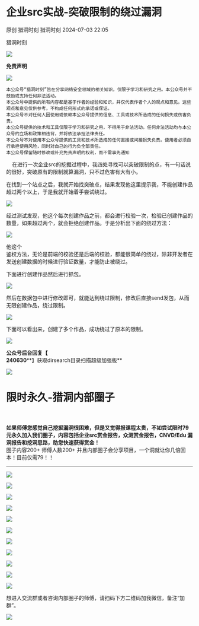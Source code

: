 #  企业src实战-突破限制的绕过漏洞   
原创 猎洞时刻  猎洞时刻   2024-07-03 22:05  
  
猎洞时刻  
  
![](https://mmbiz.qpic.cn/mmbiz_png/d6JIQYCSTH9evFcNH31Pjh0f83GEqsibSQsGS8uUrBPLU6VJbjw8CTibOgsYYOhqqKpaQHb9BicrJcCOYhZG0tYOg/640?wx_fmt=png&from=appmsg&wxfrom=5&wx_lazy=1&wx_co=1 "")  
  
**免责声明**  
  
  
![](https://mmbiz.qpic.cn/mmbiz_gif/bL2iaicTYdZn6mG6TyJornrhz9JticBo3Nx4zhzUFXcggEDw1lkfzMI0KuLp7dW4dDCvbfgAKlLSX3yGmYg0gtXcw/640?wx_fmt=gif&wxfrom=5&wx_lazy=1 "")  
  
  
```
本公众号“猎洞时刻”旨在分享网络安全领域的相关知识，仅限于学习和研究之用。本公众号并不鼓励或支持任何非法活动。
本公众号中提供的所有内容都是基于作者的经验和知识，并仅代表作者个人的观点和意见。这些观点和意见仅供参考，不构成任何形式的承诺或保证。
本公众号不对任何人因使用或依赖本公众号提供的信息、工具或技术所造成的任何损失或伤害负责。
本公众号提供的技术和工具仅限于学习和研究之用，不得用于非法活动。任何非法活动均与本公众号的立场和政策相违背，并将依法承担法律责任。
本公众号不对使用本公众号提供的工具和技术所造成的任何直接或间接损失负责。使用者必须自行承担使用风险，同时对自己的行为负全部责任。
本公众号保留随时修改或补充免责声明的权利，而不需事先通知
```  
  
  
  
    在进行一次企业src的挖掘过程中，我四处寻找可以突破限制的点，有一句话说的很好，突破原有的限制就算漏洞，只不过危害有大有小。  
  
  
在找到一个站点之后，我就开始找突破点，结果发现他这里提示我，不能创建作品超过两个以上，于是我就开始着手尝试绕过。  
  
  
![](https://mmbiz.qpic.cn/mmbiz_png/d6JIQYCSTHib8KhpiaXiaV494658JTfUzk43QrkcBQjrPWQK2ibRO7A9iavibcY1d8VnDUhqgxADOXK6uQ0zWbK3306w/640?wx_fmt=png&from=appmsg "")  
  
经过测试发现，他这个每次创建作品之前，都会进行校验一次，检验已创建作品的数量，如果超过两个，就会拒绝创建作品。于是分析出下面的绕过方法：  
  
  
![](https://mmbiz.qpic.cn/mmbiz_png/d6JIQYCSTHib8KhpiaXiaV494658JTfUzk4KYBMgribAc566tcbdWAvj0kNnhjpJPVqd970WpsztibAeJgkySlK9pmg/640?wx_fmt=png&from=appmsg "")  
  
他这个  
鉴权方法，无论是前端的校验还是后端的校验，都能很简单的绕过，除非开发者在发送创建数据的时候进行验证数量，才能防止被绕过。  
  
下面进行创建作品然后进行抓包。  
  
  
![](https://mmbiz.qpic.cn/mmbiz_png/d6JIQYCSTHib8KhpiaXiaV494658JTfUzk4NWjpWOVL8hllm5fdq2eySOttx1dcfY5aG0DcyibvQ0Apc6ib0WKYWsBw/640?wx_fmt=png&from=appmsg "")  
  
然后在数据包中进行修改即可，就能达到绕过限制，修改后直接send发包，从而无限创建作品，绕过限制。  
  
![](https://mmbiz.qpic.cn/mmbiz_png/d6JIQYCSTHib8KhpiaXiaV494658JTfUzk4lOQUic06yHcmXerMwWMxrsNoJbsKo9pr92ofNQwN7KAeDrNLYYlby8A/640?wx_fmt=png&from=appmsg "")  
  
下面可以看出来，创建了多个作品，成功绕过了原本的限制。  
  
![](https://mmbiz.qpic.cn/mmbiz_png/d6JIQYCSTHib8KhpiaXiaV494658JTfUzk4vEq6USzLxkgzhWdrmVu9N6lLHkGtia3kkR9bUV9iaCn867VmuMLtk7tg/640?wx_fmt=png&from=appmsg "")  
  
**公众号后台回复【**  
**240630****】获取dirsearch目录扫描超级加强版**  
  
  
  
![](https://mmbiz.qpic.cn/mmbiz_png/d6JIQYCSTHib8KhpiaXiaV494658JTfUzk42XCXQlYF4H8B7ib5tEqkZVa6qy7nvYbbibkw8OmWXVfJC9rgx9s7d8WQ/640?wx_fmt=png&from=appmsg "")  
  
# 限时永久-猎洞内部圈子  
  
   
   
**如果师傅您感觉自己挖掘漏洞很困难，但是又觉得报课程太贵，不如尝试限时79元永久加入我们圈子，内容包括企业src赏金报告，众测赏金报告，CNVD/Edu 漏洞报告和挖洞思路，助您快速获得赏金！**  
圈子内容200+ 师傅人数200+ 并且内部圈子会分享项目，一个洞就让你几倍回本！目前仅需79！！  
  
****  
![](https://mmbiz.qpic.cn/mmbiz_png/d6JIQYCSTH9NX8HWskWWBWf6QOqBqf5u9rS35JzJtVg4z5VdMcQyOBibTj9UZnoe9SVZQw7KoPDcEiaFMicgG11icg/640?wx_fmt=png&from=appmsg "")  
  
![](https://mmbiz.qpic.cn/mmbiz_png/d6JIQYCSTHic0YK5aN4k18agGViaApiaQJThM7iaW4iaibgYhE6DaSfcuPcobicCtRSjaVzxfuWwXsJKkc29l1ylzaRvw/640?wx_fmt=png&from=appmsg&wxfrom=5&wx_lazy=1&wx_co=1 "")  
  
![](https://mmbiz.qpic.cn/mmbiz_png/d6JIQYCSTHibhEufjGqPhU3FqpibxFqII6SmKV0FhrpWs4dCcdibhTcrrXpeHicFWHbHrW0PUsbD0AFrywQ1ibSe90Q/640?wx_fmt=png&from=appmsg "")  
  
![](https://mmbiz.qpic.cn/mmbiz_png/d6JIQYCSTH80yniaZAYib2YKPMV1ibIPjibsxsu3jBwNdgVSdJhnjHsPKbQGRB1dh2aNibIaE8Ndf0RCOsyGT6pZRnA/640?wx_fmt=png&from=appmsg "")  
  
![](https://mmbiz.qpic.cn/mmbiz_png/d6JIQYCSTHibhEufjGqPhU3FqpibxFqII6Gr1pNsQkfUNmu3n3ibhIS6EZichj5jPR6yOkywQibQsdAAXTCLWDibWOpA/640?wx_fmt=png&from=appmsg "")  
  
![](https://mmbiz.qpic.cn/mmbiz_png/d6JIQYCSTHic0YK5aN4k18agGViaApiaQJT3eRZv9URx0AEq0T9TU2QNUdOZnZaiaNQOHt52Cg9icia9kCmUXGssgdNA/640?wx_fmt=png&from=appmsg&wxfrom=5&wx_lazy=1&wx_co=1 "")  
  
  
![](https://mmbiz.qpic.cn/mmbiz_png/d6JIQYCSTHic0YK5aN4k18agGViaApiaQJT9FvnEDzlZjqibgGqL4icoESrM4ib597puZf3wALOicEmuNC79Vod9HNP1A/640?wx_fmt=png&from=appmsg&wxfrom=5&wx_lazy=1&wx_co=1 "")  
  
![](https://mmbiz.qpic.cn/mmbiz_png/d6JIQYCSTHic0YK5aN4k18agGViaApiaQJTI5NibGb2PtsU1z7dPSKvBLmY8ib1GxNFcYWSAOcHxovetCL7GlicqD2ibw/640?wx_fmt=png&from=appmsg&wxfrom=5&wx_lazy=1&wx_co=1 "")  
  
  
  
![](https://mmbiz.qpic.cn/mmbiz_png/d6JIQYCSTH8via4bsEibTpjEj06T4Lll6LfFg6IgbNDH91KhvgYIBL62UFqmsiaicY82RbGMjIwubH9UyBn1icSsGmg/640?wx_fmt=png&from=appmsg "")  
  
![](https://mmbiz.qpic.cn/mmbiz_png/d6JIQYCSTH8via4bsEibTpjEj06T4Lll6L7Cx44iaic9icNNfUH7tnUjKan6YiaZonVccPcibKTnN5eZ0FdsJcAXZ3L1A/640?wx_fmt=png&from=appmsg "")  
  
![](https://mmbiz.qpic.cn/mmbiz_png/d6JIQYCSTH80yniaZAYib2YKPMV1ibIPjibs31DRFTnM30ia9iaDW5yuRglTsdPhLkzmtFoyg7MyXb8NnSUXIYLDwJOQ/640?wx_fmt=png&from=appmsg "")  
  
想进入交流群或者咨询内部圈子的师傅，请扫码下方二维码加我微信，备注“加群”。  
  
![](https://mmbiz.qpic.cn/mmbiz_png/d6JIQYCSTHibFyKL0pAnqJhjWnODDg40m2hExuNhPPVySVSdJmrCI0stNz5Yomg4lPWNMcxmBqSg6jUvp849GJA/640?wx_fmt=png&from=appmsg&wxfrom=5&wx_lazy=1&wx_co=1 "")  
  
  
